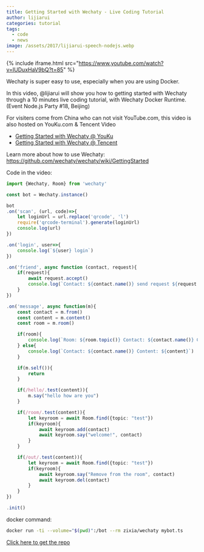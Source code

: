 ```yaml
---
title: Getting Started with Wechaty - Live Coding Tutorial
author: lijiarui
categories: tutorial
tags:
  - code
  - news
image: /assets/2017/lijiarui-speech-nodejs.webp
---
```


{% include iframe.html src="https://www.youtube.com/watch?v=IUDuxHaV9bQ?t=85" %}

Wechaty is super easy to use, especially when you are using Docker.

In this video, @lijiarui will show you how to getting started with Wechaty through a 10 minutes live coding tutorial, with Wechaty Docker Runtime. (Event Node.js Party #18, Beijing)

For visiters come from China who can not visit YouTube.com, this video is also hosted on YouKu.com & Tencent Video

* [Getting Started with Wechaty @ YouKu](http://v.youku.com/v_show/id_XMTkyNDgzMjY5Ng==.html)
* [Getting Started with Wechaty @ Tencent](https://v.qq.com/x/page/b0363p9kg3q.html)

Learn more about how to use Wechaty: <https://github.com/wechaty/wechaty/wiki/GettingStarted>

Code in the video:

```typescript
import {Wechaty, Room} from 'wechaty'

const bot = Wechaty.instance()

bot
.on('scan', (url, code)=>{
    let loginUrl = url.replace('qrcode', 'l')
    require('qrcode-terminal').generate(loginUrl)
    console.log(url)
})

.on('login', user=>{
    console.log(`${user} login`)
})

.on('friend', async function (contact, request){
    if(request){
        await request.accept()
        console.log(`Contact: ${contact.name()} send request ${request.hello}`)
    }
})

.on('message', async function(m){
    const contact = m.from()
    const content = m.content()
    const room = m.room()

    if(room){
        console.log(`Room: ${room.topic()} Contact: ${contact.name()} Content: ${content}`)
    } else{
        console.log(`Contact: ${contact.name()} Content: ${content}`)
    }

    if(m.self()){
        return
    }

    if(/hello/.test(content)){
        m.say("hello how are you")
    }

    if(/room/.test(content)){
        let keyroom = await Room.find({topic: "test"})
        if(keyroom){
            await keyroom.add(contact)
            await keyroom.say("welcome!", contact)
        }
    }

    if(/out/.test(content)){
        let keyroom = await Room.find({topic: "test"})
        if(keyroom){
            await keyroom.say("Remove from the room", contact)
            await keyroom.del(contact)
        }
    }
})

.init()
```

docker command:

```sh
docker run -ti --volume="$(pwd)":/bot --rm zixia/wechaty mybot.ts
```

[Click here to get the repo](https://github.com/lijiarui/Getting-Started-with-Wechaty---Live-Coding-Tutorial "Click here to get the repo")

[ruirui-speech-nodejs-image]: /assets/2017/lijiarui-speech-nodejs.webp

